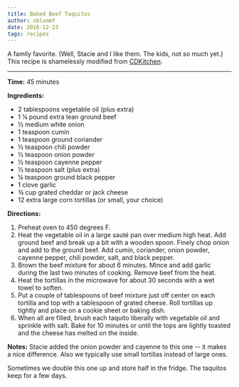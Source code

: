 ```yaml
---
title: Baked Beef Taquitos
author: nbloomf
date: 2016-12-23
tags: recipes
---
```


A family favorite. (Well, Stacie and I like them. The kids, not so much yet.) This recipe is shamelessly modified from [CDKitchen](http://www.cdkitchen.com/recipes/recs/1132/Baked-Ground-Beef-Taquitos115011.shtml).

* * *

**Time:** 45 minutes

**Ingredients:**

* 2 tablespoons vegetable oil (plus extra)
* 1 ¼ pound extra lean ground beef
* ½ medium white onion
* 1 teaspoon cumin
* 1 teaspoon ground coriander
* ½ teaspoon chili powder
* ½ teaspoon onion powder
* ½ teaspoon cayenne pepper
* ½ teaspoon salt (plus extra)
* ¼ teaspoon ground black pepper
* 1 clove garlic
* ¾ cup grated cheddar or jack cheese
* 12 extra large corn tortillas (or small, your choice)

**Directions:**

1. Preheat oven to 450 degrees F.
2. Heat the vegetable oil in a large sauté pan over medium high heat. Add ground beef and break up a bit with a wooden spoon. Finely chop onion and add to the ground beef. Add cumin, coriander, onion powder, cayenne pepper, chili powder, salt, and black pepper.
3. Brown the beef mixture for about 6 minutes. Mince and add garlic during the last two minutes of cooking. Remove beef from the heat.
4. Heat the tortillas in the microwave for about 30 seconds with a wet towel to soften.
5. Put a couple of tablespoons of beef mixture just off center on each tortilla and top with a tablespoon of grated cheese. Roll tortillas up tightly and place on a cookie sheet or baking dish.
6. When all are filled, brush each taquito liberally with vegetable oil and sprinkle with salt. Bake for 10 minutes or until the tops are lightly toasted and the cheese has melted on the inside.

**Notes:** Stacie added the onion powder and cayenne to this one -- it makes a nice difference. Also we typically use small tortillas instead of large ones.

Sometimes we double this one up and store half in the fridge. The taquitos keep for a few days.
